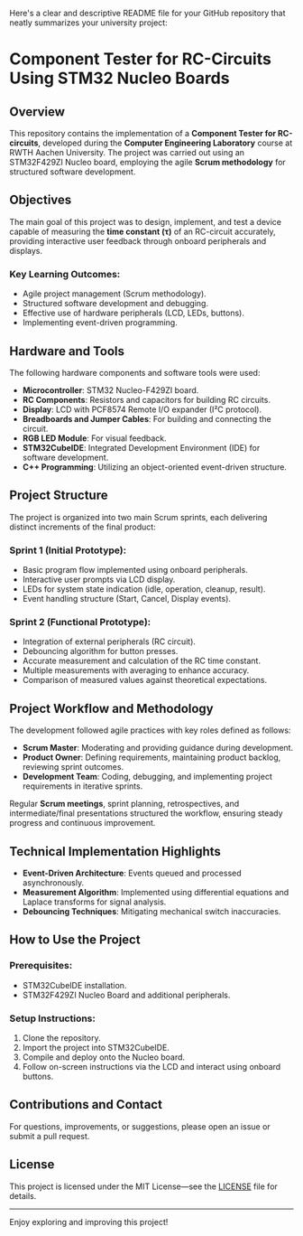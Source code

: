 Here's a clear and descriptive README file for your GitHub repository that neatly summarizes your university project:


# Component Tester for RC-Circuits Using STM32 Nucleo Boards

## Overview

This repository contains the implementation of a **Component Tester for RC-circuits**, developed during the **Computer Engineering Laboratory** course at RWTH Aachen University. The project was carried out using an STM32F429ZI Nucleo board, employing the agile **Scrum methodology** for structured software development.

## Objectives

The main goal of this project was to design, implement, and test a device capable of measuring the **time constant (τ)** of an RC-circuit accurately, providing interactive user feedback through onboard peripherals and displays.

### Key Learning Outcomes:

* Agile project management (Scrum methodology).
* Structured software development and debugging.
* Effective use of hardware peripherals (LCD, LEDs, buttons).
* Implementing event-driven programming.

## Hardware and Tools

The following hardware components and software tools were used:

* **Microcontroller**: STM32 Nucleo-F429ZI board.
* **RC Components**: Resistors and capacitors for building RC circuits.
* **Display**: LCD with PCF8574 Remote I/O expander (I²C protocol).
* **Breadboards and Jumper Cables**: For building and connecting the circuit.
* **RGB LED Module**: For visual feedback.
* **STM32CubeIDE**: Integrated Development Environment (IDE) for software development.
* **C++ Programming**: Utilizing an object-oriented event-driven structure.

## Project Structure

The project is organized into two main Scrum sprints, each delivering distinct increments of the final product:

### Sprint 1 (Initial Prototype):

* Basic program flow implemented using onboard peripherals.
* Interactive user prompts via LCD display.
* LEDs for system state indication (idle, operation, cleanup, result).
* Event handling structure (Start, Cancel, Display events).

### Sprint 2 (Functional Prototype):

* Integration of external peripherals (RC circuit).
* Debouncing algorithm for button presses.
* Accurate measurement and calculation of the RC time constant.
* Multiple measurements with averaging to enhance accuracy.
* Comparison of measured values against theoretical expectations.

## Project Workflow and Methodology

The development followed agile practices with key roles defined as follows:

* **Scrum Master**: Moderating and providing guidance during development.
* **Product Owner**: Defining requirements, maintaining product backlog, reviewing sprint outcomes.
* **Development Team**: Coding, debugging, and implementing project requirements in iterative sprints.

Regular **Scrum meetings**, sprint planning, retrospectives, and intermediate/final presentations structured the workflow, ensuring steady progress and continuous improvement.

## Technical Implementation Highlights

* **Event-Driven Architecture**: Events queued and processed asynchronously.
* **Measurement Algorithm**: Implemented using differential equations and Laplace transforms for signal analysis.
* **Debouncing Techniques**: Mitigating mechanical switch inaccuracies.

## How to Use the Project

### Prerequisites:

* STM32CubeIDE installation.
* STM32F429ZI Nucleo Board and additional peripherals.

### Setup Instructions:

1. Clone the repository.
2. Import the project into STM32CubeIDE.
3. Compile and deploy onto the Nucleo board.
4. Follow on-screen instructions via the LCD and interact using onboard buttons.

## Contributions and Contact

For questions, improvements, or suggestions, please open an issue or submit a pull request.

## License

This project is licensed under the MIT License—see the [LICENSE](LICENSE) file for details.

---

Enjoy exploring and improving this project!
